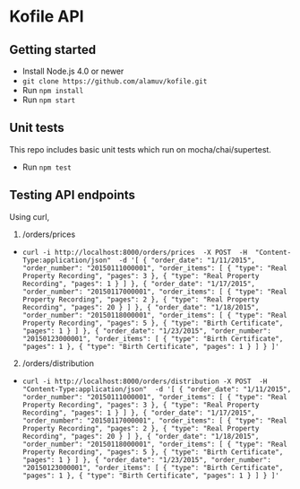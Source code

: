 # Kofile API

## Getting started
- Install Node.js 4.0 or newer
- `git clone https://github.com/alamuv/kofile.git`
- Run `npm install`
- Run `npm start`

## Unit tests
This repo includes basic unit tests which run on  mocha/chai/supertest.
- Run `npm test`

## Testing API endpoints
Using curl,

1) /orders/prices
- `curl -i http://localhost:8000/orders/prices 
  -X POST 
  -H  "Content-Type:application/json" 
  -d '[
  {
    "order_date": "1/11/2015",
    "order_number": "20150111000001",
    "order_items": [
      {
        "type": "Real Property Recording",
        "pages": 3
      },
      {
        "type": "Real Property Recording",
        "pages": 1
      }
    ]
  },
  {
    "order_date": "1/17/2015",
    "order_number": "20150117000001",
    "order_items": [
      {
        "type": "Real Property Recording",
        "pages": 2
      },
      {
        "type": "Real Property Recording",
        "pages": 20
      }
    ]
  },
  {
    "order_date": "1/18/2015",
    "order_number": "20150118000001",
    "order_items": [
      {
        "type": "Real Property Recording",
        "pages": 5
      },
      {
        "type": "Birth Certificate",
        "pages": 1
      }
    ]
  },
  {
    "order_date": "1/23/2015",
    "order_number": "20150123000001",
    "order_items": [
      {
        "type": "Birth Certificate",
        "pages": 1
      },
      {
        "type": "Birth Certificate",
        "pages": 1
      }
    ]
  }
]'`

2) /orders/distribution
- `curl -i http://localhost:8000/orders/distribution
  -X POST 
  -H  "Content-Type:application/json" 
  -d '[
  {
    "order_date": "1/11/2015",
    "order_number": "20150111000001",
    "order_items": [
      {
        "type": "Real Property Recording",
        "pages": 3
      },
      {
        "type": "Real Property Recording",
        "pages": 1
      }
    ]
  },
  {
    "order_date": "1/17/2015",
    "order_number": "20150117000001",
    "order_items": [
      {
        "type": "Real Property Recording",
        "pages": 2
      },
      {
        "type": "Real Property Recording",
        "pages": 20
      }
    ]
  },
  {
    "order_date": "1/18/2015",
    "order_number": "20150118000001",
    "order_items": [
      {
        "type": "Real Property Recording",
        "pages": 5
      },
      {
        "type": "Birth Certificate",
        "pages": 1
      }
    ]
  },
  {
    "order_date": "1/23/2015",
    "order_number": "20150123000001",
    "order_items": [
      {
        "type": "Birth Certificate",
        "pages": 1
      },
      {
        "type": "Birth Certificate",
        "pages": 1
      }
    ]
  }
]'`


